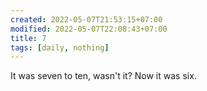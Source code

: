 ```yaml
---
created: 2022-05-07T21:53:15+07:00
modified: 2022-05-07T22:08:43+07:00
title: 7
tags: [daily, nothing]
---
```


It was seven to ten, wasn't it? Now it was six.
